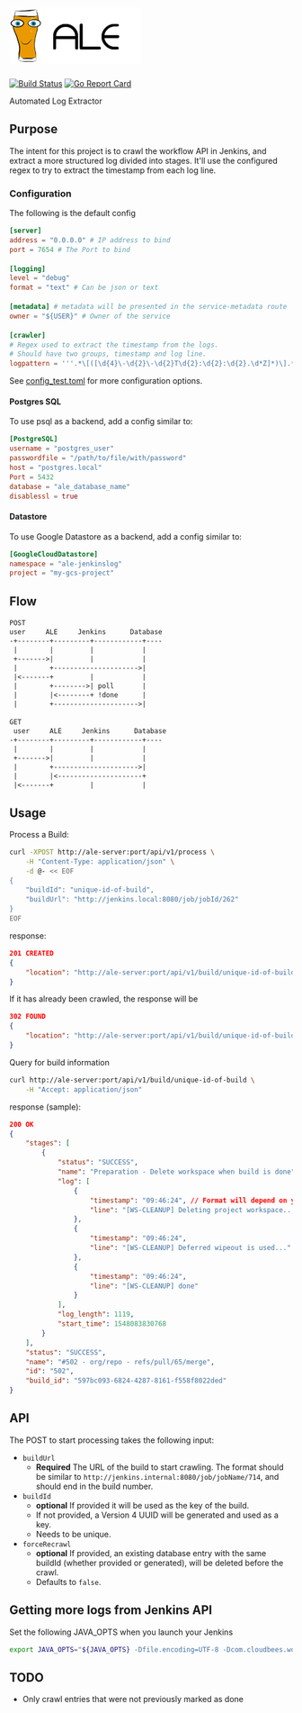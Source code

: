 # <img src="ale-logo2.png" height="100px" alt="ALE">
[![Build Status](https://dev.azure.com/alde08/ale/_apis/build/status/alde.ale?branchName=master)](https://dev.azure.com/alde08/ale/_build/latest?definitionId=1&branchName=master)
[![Go Report Card](https://goreportcard.com/badge/github.com/alde/ale)](https://goreportcard.com/report/github.com/alde/ale)

Automated Log Extractor

## Purpose
The intent for this project is to crawl the workflow API in Jenkins, and extract a more structured log divided into stages.
It'll use the configured regex to try to extract the timestamp from each log line.


### Configuration

The following is the default config
```toml
[server]
address = "0.0.0.0" # IP address to bind
port = 7654 # The Port to bind

[logging]
level = "debug"
format = "text" # Can be json or text

[metadata] # metadata will be presented in the service-metadata route
owner = "${USER}" # Owner of the service

[crawler]
# Regex used to extract the timestamp from the logs.
# Should have two groups, timestamp and log line.
logpattern = '''.*\[([\d{4}\-\d{2}\-\d{2}T\d{2}:\d{2}:\d{2}.\d*Z]*)\].*?\s(.*)$'''
```

See [config_test.toml](config/config_test.toml) for more configuration options.

#### Postgres SQL
To use psql as a backend, add a config similar to:
```toml
[PostgreSQL]
username = "postgres_user"
passwordfile = "/path/to/file/with/password"
host = "postgres.local"
Port = 5432
database = "ale_database_name"
disablessl = true
```

#### Datastore
To use Google Datastore as a backend, add a config similar to:
```toml
[GoogleCloudDatastore]
namespace = "ale-jenkinslog"
project = "my-gcs-project"
```


## Flow

```
POST
user     ALE     Jenkins      Database
-+--------+---------+------------+----
 |        |         |            |
 +------->|         |            |
 |        +--------------------->|
 |<-------+         |            |
 |        +-------->| poll       |
 |        |<--------+ !done      |
 |        +--------------------->|

GET
 user     ALE     Jenkins      Database
-+--------+---------+------------+----
 |        |         |            |
 +------->|         |            |
 |        +--------------------->|
 |        |<---------------------+
 |<-------+         |            |
```

## Usage

Process a Build:
```bash
curl -XPOST http://ale-server:port/api/v1/process \
    -H "Content-Type: application/json" \
    -d @- << EOF
{
    "buildId": "unique-id-of-build",
    "buildUrl": "http://jenkins.local:8080/job/jobId/262"
}
EOF
```
response:
```json
201 CREATED
{
    "location": "http://ale-server:port/api/v1/build/unique-id-of-build"
}
```
If it has already been crawled, the response will be
```json
302 FOUND
{
    "location": "http://ale-server:port/api/v1/build/unique-id-of-build"
}
```

Query for build information
```bash
curl http://ale-server:port/api/v1/build/unique-id-of-build \
    -H "Accept: application/json"
```
response (sample):
```json
200 OK
{
    "stages": [
        {
            "status": "SUCCESS",
            "name": "Preparation - Delete workspace when build is done",
            "log": [
                {
                    "timestamp": "09:46:24", // Format will depend on your log and regex
                    "line": "[WS-CLEANUP] Deleting project workspace..."
                },
                {
                    "timestamp": "09:46:24",
                    "line": "[WS-CLEANUP] Deferred wipeout is used..."
                },
                {
                    "timestamp": "09:46:24",
                    "line": "[WS-CLEANUP] done"
                }
            ],
            "log_length": 1119,
            "start_time": 1548083830768
        }
    ],
    "status": "SUCCESS",
    "name": "#502 - org/repo - refs/pull/65/merge",
    "id": "502",
    "build_id": "597bc093-6824-4287-8161-f558f8022ded"
}
```

## API
The POST to start processing takes the following input:

* `buildUrl`
    * **Required** The URL of the build to start crawling. The format should be similar to `http://jenkins.internal:8080/job/jobName/714`, and should end in the build number.
* `buildId`
    * **optional** If provided it will be used as the key of the build.
    * If not provided, a Version 4 UUID will be generated and used as a key.
    * Needs to be unique.
* `forceRecrawl`
    * **optional** If provided, an existing database entry with the same buildId (whether provided or generated), will be deleted before the crawl.
    * Defaults to `false`.

## Getting more logs from Jenkins API

Set the following JAVA_OPTS when you launch your Jenkins
```bash
export JAVA_OPTS="${JAVA_OPTS} -Dfile.encoding=UTF-8 -Dcom.cloudbees.workflow.rest.external.FlowNodeLogExt.maxReturnChars=1048576"
```


## TODO
* Only crawl entries that were not previously marked as done

